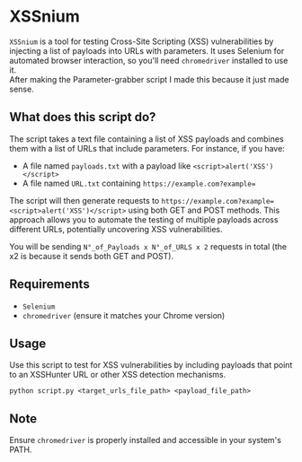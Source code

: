 # XSSnium

`XSSnium` is a tool for testing Cross-Site Scripting (XSS) vulnerabilities by injecting a list of payloads into URLs with parameters. It uses Selenium for automated browser interaction, so you'll need `chromedriver` installed to use it.
<br>
After making the Parameter-grabber script I made this because it just made sense.

## What does this script do?
The script takes a text file containing a list of XSS payloads and combines them with a list of URLs that include parameters. For instance, if you have:
- A file named `payloads.txt` with a payload like `<script>alert('XSS')</script>`
- A file named `URL.txt` containing `https://example.com?example=`

The script will then generate requests to `https://example.com?example=<script>alert('XSS')</script>` using both GET and POST methods. This approach allows you to automate the testing of multiple payloads across different URLs, potentially uncovering XSS vulnerabilities.

You will be sending `N°_of_Payloads x N°_of_URLS x 2` requests in total (the x2 is because it sends both GET and POST).

## Requirements
- `Selenium`
- `chromedriver` (ensure it matches your Chrome version)

## Usage
Use this script to test for XSS vulnerabilities by including payloads that point to an XSSHunter URL or other XSS detection mechanisms.

```
python script.py <target_urls_file_path> <payload_file_path>
```

## Note
Ensure `chromedriver` is properly installed and accessible in your system's PATH.
